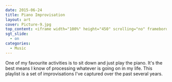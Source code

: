 ```yaml
---
date: 2015-06-24
title: Piano Improvisation
layout: art
cover: Picture-9.jpg
top_content: <iframe width="100%" height="450" scrolling="no" frameborder="no" src="https://w.soundcloud.com/player/?url=https%3A//api.soundcloud.com/playlists/58429910&amp;auto_play=false&amp;hide_related=false&amp;show_comments=true&amp;show_user=true&amp;show_reposts=false&amp;visual=true"></iframe>
sgt_slide:
  - on
categories:
  - Music
---
```

One of my favourite activities is to sit down and just play the piano. It's the best means I know of processing whatever is going on in my life. This playlist is a set of improvisations I've captured over the past several years.
